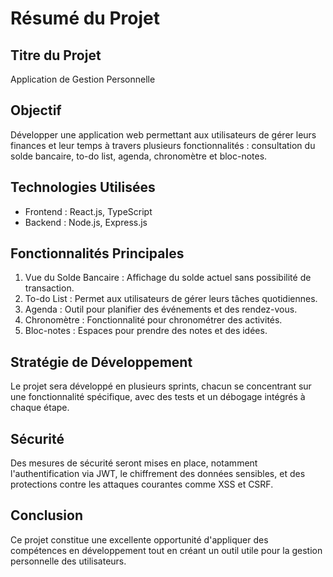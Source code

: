# Résumé du Projet

## Titre du Projet
Application de Gestion Personnelle

## Objectif
Développer une application web permettant aux utilisateurs de gérer leurs finances et leur temps à travers plusieurs fonctionnalités : consultation du solde bancaire, to-do list, agenda, chronomètre et bloc-notes.

## Technologies Utilisées
- Frontend : React.js, TypeScript
- Backend : Node.js, Express.js

## Fonctionnalités Principales
1. Vue du Solde Bancaire : Affichage du solde actuel sans possibilité de transaction.
2. To-do List : Permet aux utilisateurs de gérer leurs tâches quotidiennes.
3. Agenda : Outil pour planifier des événements et des rendez-vous.
4. Chronomètre : Fonctionnalité pour chronométrer des activités.
5. Bloc-notes : Espaces pour prendre des notes et des idées.

## Stratégie de Développement
Le projet sera développé en plusieurs sprints, chacun se concentrant sur une fonctionnalité spécifique, avec des tests et un débogage intégrés à chaque étape.

## Sécurité
Des mesures de sécurité seront mises en place, notamment l'authentification via JWT, le chiffrement des données sensibles, et des protections contre les attaques courantes comme XSS et CSRF.

## Conclusion
Ce projet constitue une excellente opportunité d'appliquer des compétences en développement tout en créant un outil utile pour la gestion personnelle des utilisateurs.